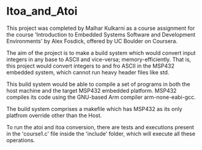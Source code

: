 # Itoa_and_Atoi
This project was completed by Malhar Kulkarni as a course assignment for the course 'Introduction to Embedded Systems Software and Development Environments' by Alex Fosdick, offered by UC Boulder on Coursera.

The aim of the project is to make a build system which would convert input integers in any base to ASCII and vice-versa; memory-efficiently. That is, this project would convert integers to and fro ASCII in the MSP432 embedded system, which cannot run heavy header files like std.

This build system would be able to compile a set of programs in both the host machine and the target MSP432 embedded platform. MSP432 compiles its code using the GNU-based Arm compiler arm-none-eabi-gcc.

The build system comprises a makefile which has MSP432 as its only platfrom override other than the Host.

To run the atoi and itoa conversion, there are tests and executions present in the 'course1.c' file inside the 'include' folder, which will execute all these operations.
